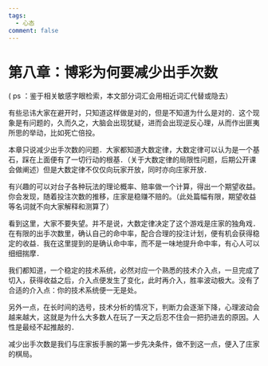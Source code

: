 ```yaml
---
tags:
  - 心态
comment: false
---
```

# 第八章：博彩为何要减少出手次数

( ps ：鉴于相关敏感字眼检索，本文部分词汇会用相近词汇代替或隐去）

有些忌讳大家在避开时，只知道这样做是对的，但是不知道为什么是对的．这个现象是有问题的，久而久之，大脑会出现犹疑，进而会出现逆反心理，从而作出匪夷所思的举动，比如死亡倍投。

本章只说减少出手次数的问题．大家都知道大数定律，大数定律可以认为是一个基石，踩在上面便有了一切行动的根基．（关于大数定律的局限性问题，后期公开课会做阐述）但是大数定律不仅仅向玩家开放，同时亦向庄家开放．

有兴趣的可以对台子各种玩法的理论概率、赔率做一个计算，得出一个期望收益。你会发现，随着投注次数的推移，庄家是稳赚不赔的。（此处篇幅有限，期望收益等名词就不向大家解释和测算了）

看到这里，大家不要失望。并不是说，大数定律决定了这个游戏是庄家的独角戏．在有限的出手次数里，确认自己的命中率，配合合理的投注计划，便有机会获得稳定的收益．我在这里提到的是确认命中率，而不是一味地提升命中率，有心人可以细细揣摩．

我们都知道，一个稳定的技术系统，必然对应一个熟悉的技术介入点，一旦完成了切入，获得收益之后，介入点便发生了变化，此时再介入，胜率波动极大。没有了合适的介入点：你的技术系统便一无是处。

另外一点，在长时间的选号，技术分析的情况下，判断力会逐渐下降，心理波动会越来越大，这就是为什么大多数人在玩了一天之后忍不住会一把扔进去的原因。人性是最经不起推敲的．

减少出手次数是我们与庄家扳手腕的第一步先决条件，做不到这一点，便入了庄家的棋局。
